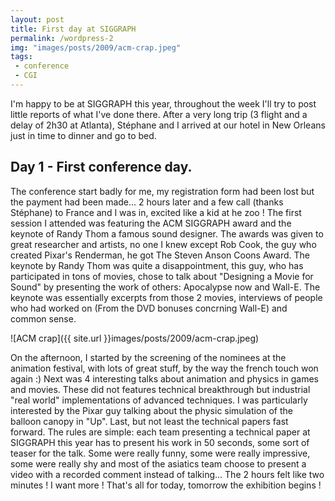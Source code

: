 ```yaml
---
layout: post
title: First day at SIGGRAPH
permalink: /wordpress-2
img: "images/posts/2009/acm-crap.jpeg"
tags:
 - conference
 - CGI
---
```


I'm happy to be at SIGGRAPH this year, throughout the week I'll try to post little reports of what I've done there. After a very long trip (3 flight and a delay of 2h30 at Atlanta), Stéphane and I arrived at our hotel in New Orleans just in time to dinner and go to bed.

## Day 1 - First conference day. ##
The conference start badly for me, my registration form had been lost but the payment had been made... 2 hours later and a few call (thanks Stéphane) to France and I was in, excited like a kid at he zoo ! The first session I attended was featuring the ACM SIGGRAPH award and the keynote of Randy Thom a famous sound designer. The awards was given to great researcher and artists, no one I knew except Rob Cook, the guy who created Pixar's Renderman, he got The Steven Anson Coons Award. The keynote by Randy Thom was quite a disappointment, this guy, who has participated in tons of movies, chose to talk about "Designing a Movie for Sound" by presenting the work of others: Apocalypse now and Wall-E. The keynote was essentially excerpts from those 2 movies, interviews of people who had worked on (From the DVD bonuses concrning Wall-E) and common sense.

![ACM crap]({{ site.url }}images/posts/2009/acm-crap.jpeg)

On the afternoon, I started by the screening of the nominees at the animation festival, with lots of great stuff, by the way the french touch won again :) Next was 4 interesting talks about animation and physics in games and movies. These did not features technical breakthrough but industrial "real world" implementations of advanced techniques. I was particularly interested by the Pixar guy talking about the physic simulation of the balloon canopy in "Up". Last, but not least the technical papers fast forward. The rules are simple: each team presenting a technical paper at SIGGRAPH this year has to present his work in 50 seconds, some sort of teaser for the talk. Some were really funny, some were really impressive, some were really shy and most of the asiatics team choose to present a video with a recorded comment instead of talking... The 2 hours felt like two minutes ! I want more ! That's all for today, tomorrow the exhibition begins !
